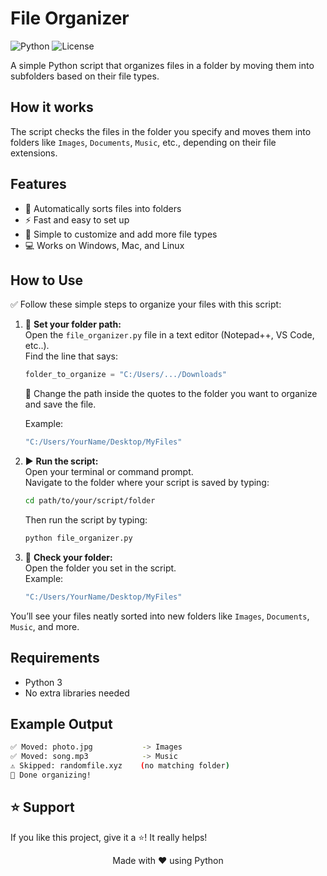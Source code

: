 # File Organizer
![Python](https://img.shields.io/badge/Python-3.x-blue?logo=python&logoColor=white) 
![License](https://img.shields.io/badge/License-MIT-green) 

A simple Python script that organizes files in a folder by moving them into subfolders based on their file types.

## How it works  
The script checks the files in the folder you specify and moves them into folders like `Images`, `Documents`, `Music`, etc., depending on their file extensions.


## Features

- 📂 Automatically sorts files into folders
- ⚡ Fast and easy to set up
- 🧩 Simple to customize and add more file types
- 💻 Works on Windows, Mac, and Linux
  
## How to Use

✅ Follow these simple steps to organize your files with this script:

1. 🔧 **Set your folder path:**  
   Open the `file_organizer.py` file in a text editor (Notepad++, VS Code, etc..).  
   Find the line that says:  
   ```python
   folder_to_organize = "C:/Users/.../Downloads"
   ```
   💾 Change the path inside the quotes to the folder you want to organize and save the file.
   
   Example:
   
   ```bash
   "C:/Users/YourName/Desktop/MyFiles"
   ```
2. ▶️ **Run the script:**  
   Open your terminal or command prompt.  
   Navigate to the folder where your script is saved by typing:  
   ```bash
   cd path/to/your/script/folder
   ```
   Then run the script by typing:
   ```bash
   python file_organizer.py
   ```

   
4. 📂 **Check your folder:**  
   Open the folder you set in the script.  
    Example:
   
     ```bash
     "C:/Users/YourName/Desktop/MyFiles"
     ```
You’ll see your files neatly sorted into new folders like `Images`, `Documents`, `Music`, and more.  
 

## Requirements  
- Python 3  
- No extra libraries needed

## Example Output
```bash
✅ Moved: photo.jpg           -> Images  
✅ Moved: song.mp3            -> Music  
⚠️ Skipped: randomfile.xyz    (no matching folder)  
🎉 Done organizing!
```
## ⭐️ Support

If you like this project, give it a ⭐️! It really helps!

<p align="center"> Made with ❤️ using Python </p> 
